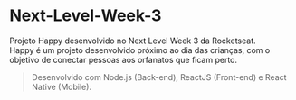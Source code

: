 # Next-Level-Week-3
Projeto Happy desenvolvido no Next Level Week 3 da Rocketseat.\
Happy é um projeto desenvolvido próximo ao dia das crianças, com o objetivo de conectar pessoas aos orfanatos que ficam perto.
>Desenvolvido com Node.js (Back-end), ReactJS (Front-end) e React Native (Mobile).
